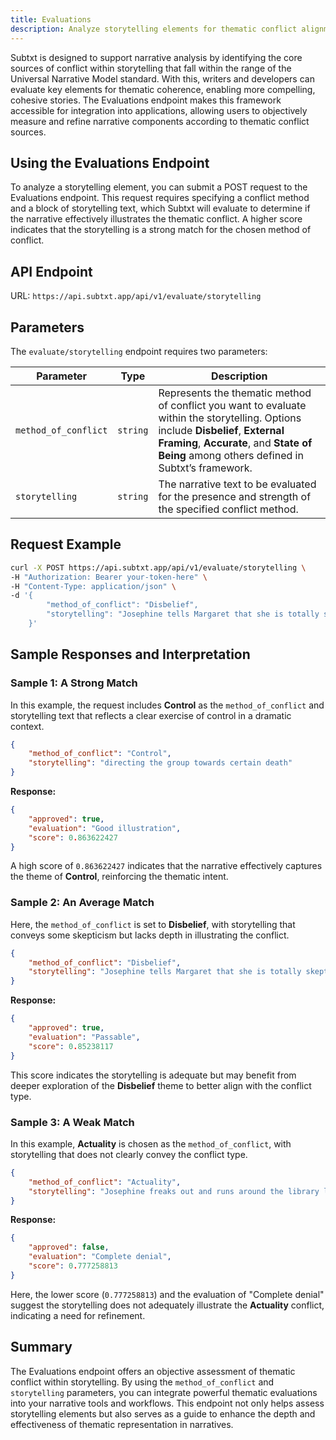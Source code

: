 ```yaml
---
title: Evaluations
description: Analyze storytelling elements for thematic conflict alignment based on the Universal Narrative Model
---
```


Subtxt is designed to support narrative analysis by identifying the core sources of conflict within storytelling that fall within the range of the Universal Narrative Model standard. With this, writers and developers can evaluate key elements for thematic coherence, enabling more compelling, cohesive stories. The Evaluations endpoint makes this framework accessible for integration into applications, allowing users to objectively measure and refine narrative components according to thematic conflict sources.

## Using the Evaluations Endpoint

To analyze a storytelling element, you can submit a POST request to the Evaluations endpoint. This request requires specifying a conflict method and a block of storytelling text, which Subtxt will evaluate to determine if the narrative effectively illustrates the thematic conflict. A higher score indicates that the storytelling is a strong match for the chosen method of conflict.

## API Endpoint

URL: `https://api.subtxt.app/api/v1/evaluate/storytelling`

## Parameters

The `evaluate/storytelling` endpoint requires two parameters:

| Parameter           | Type     | Description                                                                                  |
| ------------------- | :------: | -------------------------------------------------------------------------------------------- |
| `method_of_conflict` | `string` | Represents the thematic method of conflict you want to evaluate within the storytelling. Options include **Disbelief**, **External Framing**, **Accurate**, and **State of Being** among others defined in Subtxt’s framework. |
| `storytelling`       | `string` | The narrative text to be evaluated for the presence and strength of the specified conflict method. |

## Request Example

```bash
curl -X POST https://api.subtxt.app/api/v1/evaluate/storytelling \
-H "Authorization: Bearer your-token-here" \
-H "Content-Type: application/json" \
-d '{
        "method_of_conflict": "Disbelief",
        "storytelling": "Josephine tells Margaret that she is totally skeptical of anyone she has never met before, and would prefer to make her own decisions."
    }'
```



## Sample Responses and Interpretation

### Sample 1: A Strong Match

In this example, the request includes **Control** as the `method_of_conflict` and storytelling text that reflects a clear exercise of control in a dramatic context.

```json
{
    "method_of_conflict": "Control",
    "storytelling": "directing the group towards certain death"
}
```

**Response:**
```json
{
    "approved": true,
    "evaluation": "Good illustration",
    "score": 0.863622427
}
```

A high score of `0.863622427` indicates that the narrative effectively captures the theme of **Control**, reinforcing the thematic intent.

### Sample 2: An Average Match

Here, the `method_of_conflict` is set to **Disbelief**, with storytelling that conveys some skepticism but lacks depth in illustrating the conflict.

```json
{
    "method_of_conflict": "Disbelief",
    "storytelling": "Josephine tells Margaret that she is totally skeptical of anyone she has never met before."
}
```

**Response:**
```json
{
    "approved": true,
    "evaluation": "Passable",
    "score": 0.85238117
}
```

This score indicates the storytelling is adequate but may benefit from deeper exploration of the **Disbelief** theme to better align with the conflict type.

### Sample 3: A Weak Match

In this example, **Actuality** is chosen as the `method_of_conflict`, with storytelling that does not clearly convey the conflict type.

```json
{
    "method_of_conflict": "Actuality",
    "storytelling": "Josephine freaks out and runs around the library like a maniac."
}
```

**Response:**
```json
{
    "approved": false,
    "evaluation": "Complete denial",
    "score": 0.777258813
}
```

Here, the lower score (`0.777258813`) and the evaluation of "Complete denial" suggest the storytelling does not adequately illustrate the **Actuality** conflict, indicating a need for refinement.

## Summary

The Evaluations endpoint offers an objective assessment of thematic conflict within storytelling. By using the `method_of_conflict` and `storytelling` parameters, you can integrate powerful thematic evaluations into your narrative tools and workflows. This endpoint not only helps assess storytelling elements but also serves as a guide to enhance the depth and effectiveness of thematic representation in narratives.